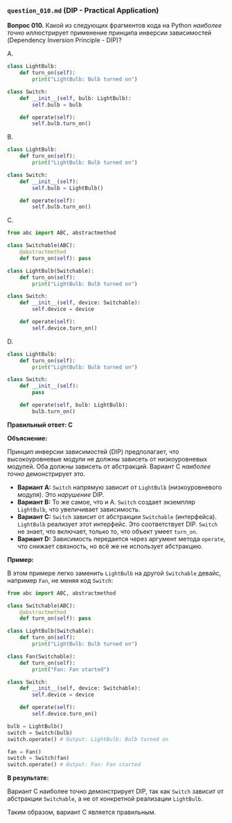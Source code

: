 ### `question_010.md` (DIP - Practical Application)

**Вопрос 010.** Какой из следующих фрагментов кода на Python *наиболее точно* иллюстрирует применение принципа инверсии зависимостей (Dependency Inversion Principle - DIP)?

A.

```python
class LightBulb:
    def turn_on(self):
        print("LightBulb: Bulb turned on")

class Switch:
    def __init__(self, bulb: LightBulb):
        self.bulb = bulb

    def operate(self):
        self.bulb.turn_on()
```

B.

```python
class LightBulb:
    def turn_on(self):
        print("LightBulb: Bulb turned on")

class Switch:
    def __init__(self):
        self.bulb = LightBulb()

    def operate(self):
        self.bulb.turn_on()
```

C.

```python
from abc import ABC, abstractmethod

class Switchable(ABC):
    @abstractmethod
    def turn_on(self): pass

class LightBulb(Switchable):
    def turn_on(self):
        print("LightBulb: Bulb turned on")

class Switch:
    def __init__(self, device: Switchable):
        self.device = device

    def operate(self):
        self.device.turn_on()
```

D.

```python
class LightBulb:
    def turn_on(self):
        print("LightBulb: Bulb turned on")

class Switch:
    def __init__(self):
        pass

    def operate(self, bulb: LightBulb):
        bulb.turn_on()
```

**Правильный ответ: C**

**Объяснение:**

Принцип инверсии зависимостей (DIP) предполагает, что высокоуровневые модули не должны зависеть от низкоуровневых модулей. Оба должны зависеть от абстракций. Вариант C *наиболее точно* демонстрирует это.

*   **Вариант A:**  `Switch` напрямую зависит от `LightBulb` (низкоуровневого модуля). Это *нарушение* DIP.
*   **Вариант B:**  То же самое, что и A. `Switch` создает экземпляр `LightBulb`, что увеличивает зависимость.
*   **Вариант C:**  `Switch` зависит от абстракции `Switchable` (интерфейса). `LightBulb` реализует этот интерфейс. Это соответствует DIP.  `Switch` не знает, что включает, только то, что объект умеет `turn_on`.
*   **Вариант D:**  Зависимость передается через аргумент метода `operate`, что снижает связность, но всё же не использует абстракцию.

**Пример:**

В этом примере легко заменить `LightBulb` на другой `Switchable` девайс, например `Fan`, не меняя код `Switch`:

```python
from abc import ABC, abstractmethod

class Switchable(ABC):
    @abstractmethod
    def turn_on(self): pass

class LightBulb(Switchable):
    def turn_on(self):
        print("LightBulb: Bulb turned on")

class Fan(Switchable):
    def turn_on(self):
        print("Fan: Fan started")

class Switch:
    def __init__(self, device: Switchable):
        self.device = device

    def operate(self):
        self.device.turn_on()

bulb = LightBulb()
switch = Switch(bulb)
switch.operate() # Output: LightBulb: Bulb turned on

fan = Fan()
switch = Switch(fan)
switch.operate() # Output: Fan: Fan started
```

**В результате:**

Вариант C наиболее точно демонстрирует DIP, так как `Switch` зависит от абстракции `Switchable`, а не от конкретной реализации `LightBulb`.

Таким образом, вариант C является правильным.
